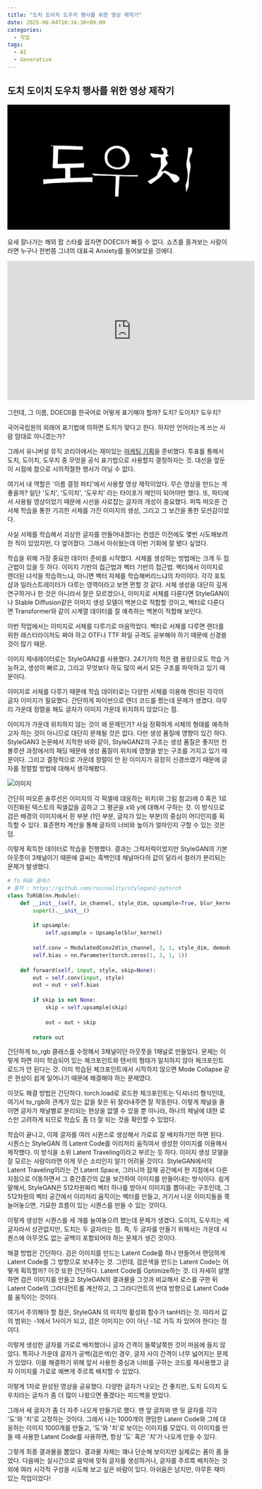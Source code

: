 ```yaml
---
title: "도치 도이치 도우치 행사를 위한 영상 제작기"
date: 2025-06-04T10:34:30+09:00
categories:
  - 작업
tags:
  - AI
  - Generative
---
```


## 도치 도이치 도우치 행사를 위한 영상 제작기 ##

![이미지](https://github.com/okdalto/okdalto.github.io/blob/master/assets/2025-06-04-%EB%8F%84%EC%B9%98%20%EB%8F%84%EC%9D%B4%EC%B9%98%20%EB%8F%84%EC%9A%B0%EC%B9%98/doecii.gif?raw=true)

요새 잘나가는 해외 팝 스타를 꼽자면 DOECII가 빠질 수 없다. 쇼츠를 즐겨보는 사람이라면 누구나 한번쯤 그녀의 대표곡 Anxiety를 들어보았을 것에다.

<iframe width="560" height="315" src="https://www.youtube.com/embed/riCP9x31Kuk?si=fb00Er7BmvK3poNP" title="YouTube video player" frameborder="0" allow="accelerometer; autoplay; clipboard-write; encrypted-media; gyroscope; picture-in-picture; web-share" referrerpolicy="strict-origin-when-cross-origin" allowfullscreen></iframe>


그런데, 그 이름, DOECII를 한국어로 어떻게 표기해야 할까? 도치? 도이치? 도우치?

국어국립원의 외래어 표기법에 의하면 도치가 맞다고 한다. 하지만 언어라는게 쓰는 사람 맘대로 아니겠는가?

<blockquote class="instagram-media" data-instgrm-permalink="https://www.instagram.com/p/DJ0sJBiyHYb/" data-instgrm-version="14"></blockquote>
<script async src="//www.instagram.com/embed.js"></script>

그래서 유니버설 뮤직 코리아에서는 재미있는 [마케팅 기획](https://www.instagram.com/p/DJ0sJBiyHYb/?utm_source=ig_web_copy_link&igsh=MWxyOHBqYjhscmhkZw==)을 준비했다. 투표를 통해서 도치, 도이치, 도우치 중 무엇을 공식 표기법으로 사용할지 결정하자는 것. 대선을 앞둔 이 시점에 참으로 시의적절한 행사가 아닐 수 없다.

여기서 내 역할은 '이름 결정 파티'에서 사용할 영상 제작이었다. 무슨 영상을 만드는 게 좋을까? 일단 '도치', '도이치', '도우치' 라는 타이포가 메인이 되어야만 했다. 또, 파티에서 사용될 영상이었기 때문에 시선을 사로잡는 글자의 개성이 중요했다. 퍼뜩 떠오른 건 서체 학습을 통한 기괴한 서체를 가진 이미지의 생성, 그리고 그 보간을 통한 모션감이었다. 

사실 서체를 학습해서 괴상한 글자를 만들어내겠다는 컨셉은 이전에도 몇번 시도해보려 한 적이 있었지만, 다 엎어졌다. 그래서 아쉬웠는데 이번 기회에 잘 됐다 싶었다. 

학습을 위해 가장 중요한 데이터 준비를 시작했다. 서체를 생성하는 방법에는 크게 두 접근법이 있을 듯 하다. 이미지 기반의 접근법과 벡터 기반의 접근법. 벡터에서 이미지로 렌더된 녀석을 학습하느냐, 아니면 벡터 자체를 학습해버리느냐의 차이이다. 각각 포토샵과 일러스트레이터가 다루는 영역이라고 보면 편할 것 같다. 서체 생성을 대단히 깊게 연구하거나 한 것은 아니라서 잘은 모르겠으나, 이미지로 서체를 다룬다면 StyleGAN이나 Stable Diffusion같은 이미지 생성 모델이 백본으로 적합할 것이고, 벡터로 다룬다면 Transformer와 같이 시계열 데이터를 잘 예측하는 백본이 적합해 보인다.

이번 작업에서는 이미지로 서체를 다루기로 마음먹었다. 벡터로 서체를 다루면 렌더를 위한 래스터라이저도 짜야 하고 OTF나 TTF 파일 규격도 공부해야 하기 때문에 신경쓸 것이 많기 때문. 

이미지 제네레이터로는 StyleGAN2를 사용했다. 24기가의 적은 램 용량으로도 학습 가능하고, 생성이 빠르고, 그리고 무엇보다 하도 많이 써서 모든 구조를 파악하고 있기 때문이다.

이미지로 서체를 다루기 때문에 학습 데이터로는 다양한 서체를 이용해 렌더된 각각의 글자 이미지가 필요했다. 간단하게 파이썬으로 렌더 코드를 짰는데 문제가 생겼다. 아무리 가운데 정렬을 해도 글자가 이미지 가운데 위치하지 않았다는 점.

이미지가 가운데 위치하지 않는 것이 왜 문제인가? 사실 정확하게 서체의 형태를 예측하고자 하는 것이 아니므로 대단히 문제될 것은 없다. 다만 생성 품질에 영향이 있긴 하다. StyleGAN3 논문에서 지적한 바와 같이, StyleGAN2의 구조는 생성 품질은 좋지만 컨볼루션 과정에서의 패딩 때문에 생성 품질이 위치에 영향을 받는 구조를 가지고 있기 때문이다. 그리고 결정적으로 가운데 정렬이 안 된 이미지가 굉장히 신경쓰였기 때문에 글자를 정렬할 방법에 대해서 생각해봤다.

![이미지](https://github.com/okdalto/okdalto.github.io/blob/master/assets/2025-06-04-%EB%8F%84%EC%B9%98%20%EB%8F%84%EC%9D%B4%EC%B9%98%20%EB%8F%84%EC%9A%B0%EC%B9%98/position_map.gif?raw=true)

간단히 떠오른 솔루션은 이미지의 각 픽셀에 대응하는 위치(위 그림 참고)에 0 혹은 1로 이진화된 텍스트의 픽셀값을 곱하고 그 평균을 x와 y에 대해서 구하는 것. 이 방식으로 검은 배경의 이미지에서 흰 부분 (1인 부분, 글자가 있는 부분)의 중심이 어디인지를 획득할 수 있다. 표준편차 계산을 통해 글자의 너비와 높이가 얼마인지 구할 수 있는 것은 덤.

이렇게 획득한 데이터로 학습을 진행했다. 결과는 그럭저럭이었지만 StyleGAN의 기본 아웃풋이 3채널이기 때문에 글씨는 흑백인데 채널마다의 값이 달라서 컬러가 분리되는 문제가 발생했다.

```python
# To RGB 클래스 
# 출처 : https://github.com/rosinality/stylegan2-pytorch
class ToRGB(nn.Module):
    def __init__(self, in_channel, style_dim, upsample=True, blur_kernel=[1, 3, 3, 1]):
        super().__init__()

        if upsample:
            self.upsample = Upsample(blur_kernel)

        self.conv = ModulatedConv2d(in_channel, 3, 1, style_dim, demodulate=False)
        self.bias = nn.Parameter(torch.zeros(1, 3, 1, 1))

    def forward(self, input, style, skip=None):
        out = self.conv(input, style)
        out = out + self.bias

        if skip is not None:
            skip = self.upsample(skip)

            out = out + skip

        return out

```

간단하게 to_rgb 클래스를 수정해서 3채널이던 아웃풋을 1채널로 만들었다. 문제는 이렇게 하면 이미 학습되어 있는 체크포인트와 텐서의 형태가 일치하지 않아 체크포인트 로드가 안 된다는 것. 이미 학습된 체크포인트에서 시작하지 않으면 Mode Collapse 같은 현상이 쉽게 일어나기 때문에 해결해야 하는 문제였다.

이것도 해결 방법은 간단하다. torch.load로 로드한 체크포인트는 딕셔너리 형식인데, 여기서 to_rgb와 관계가 있는 값을 찾은 뒤 잘라내주면 잘 작동한다. 이렇게 채널을 줄이면 글자가 채널별로 분리되는 현상을 없앨 수 있을 뿐 아니라, 하나의 채널에 대한 로스만 고려하게 되므로 학습도 좀 더 잘 되는 것을 확인할 수 있었다.

학습이 끝나고, 이제 글자를 여러 시퀀스로 생성해서 가로로 잘 배치하기만 하면 된다. 시퀀스는 StyleGAN 의 Latent Code를 이리저리 움직여서 생성한 이미지를 이용해서 제작했다. 이 방식을 소위 Latent Traveling이라고 부르는 듯 하다. 이미지 생성 모델을 잘 모르는 사람이라면 이게 무슨 소리인지 알기 어려울 것이다. StyleGAN에서의 Latent Traveling이라는 건 Latent Space, 그러니까 잠재 공간에서 한 지점에서 다른 지점으로 이동하면서 그 중간중간의 값을 보간하여 이미지를 만들어내는 방식이다. 쉽게 말해서, StyleGAN은 512차원짜리 벡터 하나를 받아서 이미지를 뽑아내는 구조인데, 그 512차원의 벡터 공간에서 이리저리 움직이는 벡터를 만들고, 거기서 나온 이미지들을 쭉 늘어놓으면, 기묘한 흐름이 있는 시퀀스를 만들 수 있는 것이다.

이렇게 생성한 시퀀스를 세 개를 늘여놓으려 했는데 문제가 생겼다. 도이치, 도우치는 세 글자라서 상관없지만, 도치는 두 글자라는 점. 즉, 두 글자를 만들기 위해서는 가운데 시퀀스에 아무것도 없는 공백이 포함되어야 하는 문제가 생긴 것이다. 

해결 방법은 간단하다. 검은 이미지를 만드는 Latent Code를 하나 만들어서 랜덤하게 Latent Code를 그 방향으로 보내주는 것. 그런데, 검은색을 만드는 Latent Code는 어떻게 획득할까? 이것 또한 간단하다. Latent Code를 Optimize하는 것. 더 자세히 설명하면 검은 이미지를 만들고 StyleGAN의 결과물을 그것과 비교해서 로스를 구한 뒤 Latent Code의 그라디언트를 계산하고, 그 그라디언트의 반대 방향으로 Latent Code를 움직이는 것이다.

여기서 주의해야 할 점은, StyleGAN 의 마지막 활성화 함수가 tanH라는 것. 따라서 값의 범위는 -1에서 1사이가 되고, 검은 이미지는 0이 아닌 -1로 가득 차 있어야 한다는 점이다.

이렇게 생성한 글자를 가로로 배치했더니 글자 간격이 들쭉날쭉한 것이 마음에 들지 않았다. 특히나 가운데 글자가 공백(검은색)인 경우, 글자 사이 간격이 너무 넓어지는 문제가 있었다. 이를 해결하기 위해 앞서 사용한 중심과 너비를 구하는 코드를 재사용했고 글자 이미지를 가로로 예쁘게 주르륵 배치할 수 있었다.

이렇게 1차로 완성된 영상을 공유했다. 다양한 글자가 나오는 건 좋지만, 도치 도이치 도우치라는 글자가 좀 더 많이 나왔으면 좋겠다는 피드백을 받았다.

그래서 세 글자가 좀 더 자주 나오게 만들기로 했다. 맨 앞 글자와 맨 뒷 글자를 각각 '도'와 '치'로 고정하는 것이다. 그래서 나는 1000개의 랜덤한 Latent Code와 그에 대응하는 이미지 1000개를 만들고, '도'와 '치'로 보이는 이미지를 모았다. 이 이미지를 만들 때 사용한 Latent Code를 사용하면, 항상 '도' 혹은 '치'가 나오게 만들 수 있다.

그렇게 최종 결과물을 뽑았다. 결과물 자체는 꽤나 단순해 보이지만 실제로는 품이 좀 들었다. 다음에는 실시간으로 음악에 맞춰 글자를 생성하거나, 글자를 주르륵 배치하는 것 외에 여러 시각적 구성을 시도해 보고 싶은 바람이 있다. 아쉬움은 남지만, 아무튼 재미있는 작업이었다!


